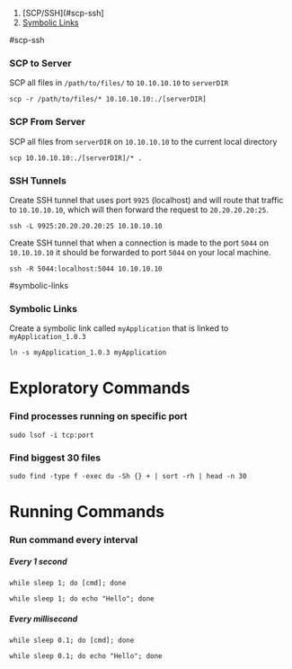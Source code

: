 1. [SCP/SSH](#scp-ssh]
1. [Symbolic Links](#symbolic-links)

#scp-ssh

### SCP to Server
SCP all files in `/path/to/files/` to `10.10.10.10` to `serverDIR`

`scp -r /path/to/files/* 10.10.10.10:./[serverDIR]`

### SCP From Server
SCP all files from `serverDIR` on `10.10.10.10` to the current local directory

`scp 10.10.10.10:./[serverDIR]/* .`

### SSH Tunnels
Create SSH tunnel that uses port `9925` (localhost) and will route that traffic to `10.10.10.10`, which will then forward the request to `20.20.20.20:25`.

`ssh -L 9925:20.20.20.20:25 10.10.10.10`

Create SSH tunnel that when a connection is made to the port `5044` on `10.10.10.10` it should be forwarded to port `5044` on your local machine.

`ssh -R 5044:localhost:5044 10.10.10.10`

#symbolic-links

### Symbolic Links
Create a symbolic link called `myApplication` that is linked to `myApplication_1.0.3`

`ln -s myApplication_1.0.3 myApplication`

# Exploratory Commands

### Find processes running on specific port

`sudo lsof -i tcp:port`

### Find biggest 30 files

`sudo find -type f -exec du -Sh {} + | sort -rh | head -n 30`

# Running Commands

### Run command every interval

##### Every 1 second

`while sleep 1; do [cmd]; done` 

`while sleep 1; do echo "Hello"; done`

##### Every millisecond

`while sleep 0.1; do [cmd]; done` 

`while sleep 0.1; do echo "Hello"; done`
